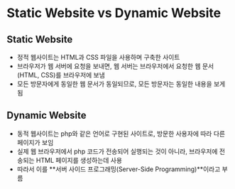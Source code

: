 # Static Website vs Dynamic Website

## Static Website

- 정적 웹사이트는 HTML과 CSS 파일을 사용하며 구축한 사이트
- 브라우저가 웹 서버에 요청을 보내면, 웹 서버는 브라우저에서 요청한 웹 문서(HTML, CSS)를 브라우저에 보냄
- 모든 방문자에게 동일한 웹 문서가 동일되므로, 모든 방문자는 동일한 내용을 보게 됨

## Dynamic Website

- 동적 웹사이트는 php와 같은 언어로 구현된 사이트로, 방문한 사용자에 따라 다른 페이지가 보임
- 실제 웹 브라우저에서 php 코드가 전송되어 실행되는 것이 아니라, 브라우저에 전송되는 HTML 페이지를 생성하는데 사용
- 따라서 이를 **서버 사이드 프로그래밍(Server-Side Programming)**이라고 부름
